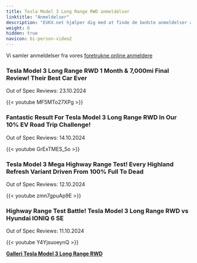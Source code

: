 ```yaml
---
title: Tesla Model 3 Long Range RWD anmeldelser
linktitle: "Anmeldelser"
description: "EVKX.net hjælper dig med at finde de bedste anmeldelser af denne model."
weight: 6
hidden: true
navicon: bi-person-video2
---
```

Vi samler anmeldelser fra vores [foretrukne online anmeldere](../../../../../guides/evreviewers/)

<div class="container text-center shadow p-2 pe-4 mb-5 bg-body-tertiary rounded border">
<h3>Tesla Model 3 Long Range RWD 1 Month & 7,000mi Final Review! Their Best Car Ever</h3>
<p>Out of Spec Reviews: 23.10.2024</p>

{{< youtube MF5MTo27XPg >}}

</div>
<div class="container text-center shadow p-2 pe-4 mb-5 bg-body-tertiary rounded border">
<h3>Fantastic Result For Tesla Model 3 Long Range RWD In Our 10% EV Road Trip Challenge!</h3>
<p>Out of Spec Reviews: 14.10.2024</p>

{{< youtube GrExTMES_5o >}}

</div>
<div class="container text-center shadow p-2 pe-4 mb-5 bg-body-tertiary rounded border">
<h3>Tesla Model 3 Mega Highway Range Test! Every Highland Refresh Variant Driven From 100% Full To Dead</h3>
<p>Out of Spec Reviews: 12.10.2024</p>

{{< youtube zmn7gpuAp9E >}}

</div>
<div class="container text-center shadow p-2 pe-4 mb-5 bg-body-tertiary rounded border">
<h3>Highway Range Test Battle! Tesla Model 3 Long Range RWD vs Hyundai IONIQ 6 SE</h3>
<p>Out of Spec Reviews: 11.10.2024</p>

{{< youtube Y4YjsuoeynQ >}}

</div>
<div class="mt-3 mb-3">
<a href="../gallery/" class="text-decoration-none text-black">
<strong><i class="bi-arrow-left"></i>Galleri  </strong>
</a>
<a href="../" class="text-decoration-none text-black float-end">
<strong>Tesla Model 3 Long Range RWD <i class="bi-arrow-right"></i></strong>
</a>
</div>
